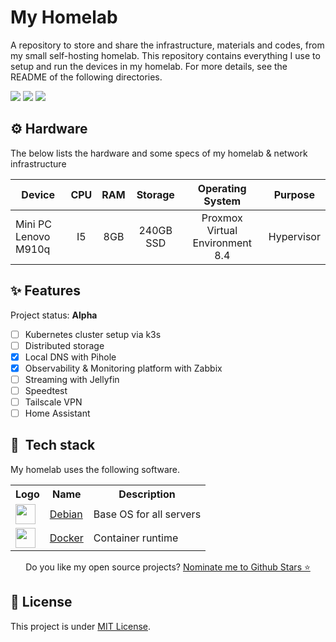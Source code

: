 # My Homelab

A repository to store and share the infrastructure, materials and codes, from my small self-hosting homelab. This repository contains everything I use to setup and run the devices in my homelab. For more details, see the README of the following directories.

<div> 
  <a href="https://www.linkedin.com/in/kawansilva29" target="_blank"><img src="https://img.shields.io/badge/-LinkedIn-%230077B5?style=fflat&logo=linkedin&logoColor=white" target="_blank"></a>
  <a href="http://kwnsilva.me/" target="_blank"><img src="https://img.shields.io/badge/-Website%2fBlog-blue?style=flat&logo=website&logoColor=white&link="_blank"></a> 
  <a href="https://www.instagram.com/imkawann/" target="_blank"><img src="https://img.shields.io/badge/Instagram-E4405F?style=flat&logo=instagram&logoColor=white" target="_blank"></a>
</div>

## ⚙️ Hardware

The below lists the hardware and some specs of my homelab & network infrastructure

| Device                     | CPU        | RAM   | Storage              | Operating System                | Purpose    |
| ---------------------------|:----------:|:-----:|:--------------------:|:-------------------------------:|:----------:|
| Mini PC Lenovo M910q             | I5         | 8GB   | 240GB SSD            |Proxmox Virtual Environment 8.4  | Hypervisor |

## ✨ Features

Project status: **Alpha**
- [ ] Kubernetes cluster setup via k3s
- [ ] Distributed storage
- [x] Local DNS with Pihole
- [x] Observability & Monitoring platform with Zabbix
- [ ] Streaming with Jellyfin
- [ ] Speedtest
- [ ] Tailscale VPN
- [ ] Home Assistant

## :wrench:&nbsp; Tech stack

My homelab uses the following software.

<table>
  <tr>
    <th>Logo</th>
    <th>Name</th>
    <th>Description</th>
  </tr>
  <tr>
    <td><img width="32" src="https://www.vectorlogo.zone/logos/debian/debian-icon.svg"></td>
    <td><a href="https://www.debian.org">Debian</a></td>
    <td>Base OS for all servers</td>
  </tr>
  <tr>
    <td><img width="32" src="https://www.vectorlogo.zone/logos/docker/docker-tile.svg"></td>
    <td><a href="https://www.docker.com">Docker</a></td>
    <td>Container runtime</td>
  </tr>
</table>

<p align='center'>
  Do you like my open source projects? <a href='https://stars.github.com/nominate/'>Nominate me to Github Stars ⭐</a>
</p>

## :memo: License

This project is under [MIT License](./LICENSE).
